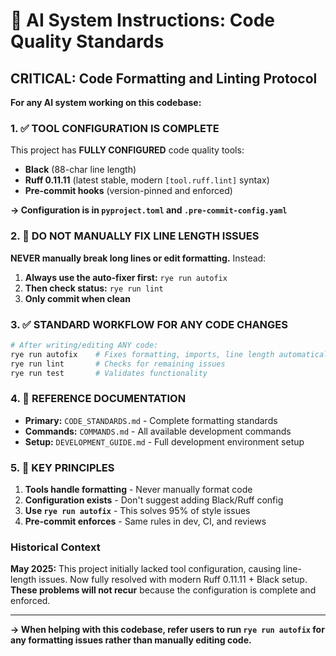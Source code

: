 # 🤖 AI System Instructions: Code Quality Standards

## CRITICAL: Code Formatting and Linting Protocol

**For any AI system working on this codebase:**

### 1. ✅ TOOL CONFIGURATION IS COMPLETE

This project has **FULLY CONFIGURED** code quality tools:
- **Black** (88-char line length)  
- **Ruff 0.11.11** (latest stable, modern `[tool.ruff.lint]` syntax)
- **Pre-commit hooks** (version-pinned and enforced)

**→ Configuration is in `pyproject.toml` and `.pre-commit-config.yaml`**

### 2. 🚫 DO NOT MANUALLY FIX LINE LENGTH ISSUES

**NEVER manually break long lines or edit formatting.** Instead:

1. **Always use the auto-fixer first:** `rye run autofix`
2. **Then check status:** `rye run lint`
3. **Only commit when clean**

### 3. ✅ STANDARD WORKFLOW FOR ANY CODE CHANGES

```bash
# After writing/editing ANY code:
rye run autofix    # Fixes formatting, imports, line length automatically
rye run lint       # Checks for remaining issues  
rye run test       # Validates functionality
```

### 4. 📖 REFERENCE DOCUMENTATION

- **Primary:** `CODE_STANDARDS.md` - Complete formatting standards
- **Commands:** `COMMANDS.md` - All available development commands  
- **Setup:** `DEVELOPMENT_GUIDE.md` - Full development environment setup

### 5. 🎯 KEY PRINCIPLES

1. **Tools handle formatting** - Never manually format code
2. **Configuration exists** - Don't suggest adding Black/Ruff config
3. **Use `rye run autofix`** - This solves 95% of style issues
4. **Pre-commit enforces** - Same rules in dev, CI, and reviews

### Historical Context

**May 2025:** This project initially lacked tool configuration, causing line-length issues. Now fully resolved with modern Ruff 0.11.11 + Black setup. **These problems will not recur** because the configuration is complete and enforced.

---

**→ When helping with this codebase, refer users to run `rye run autofix` for any formatting issues rather than manually editing code.**